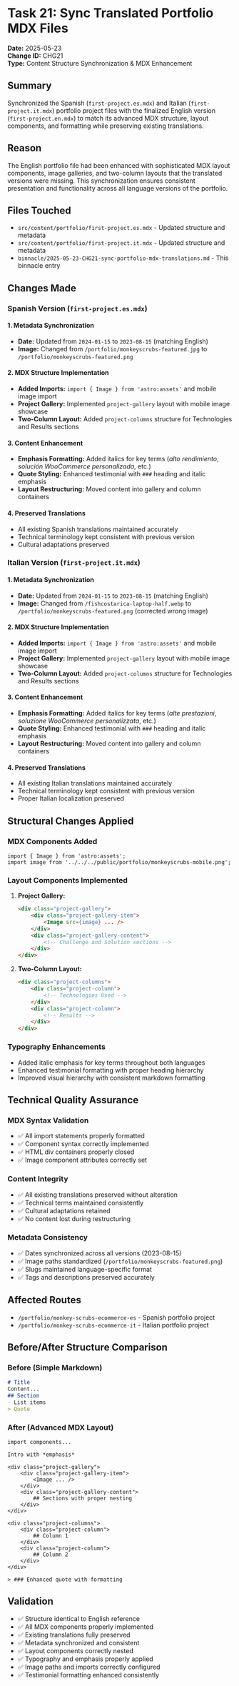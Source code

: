 # Task 21: Sync Translated Portfolio MDX Files

**Date:** 2025-05-23  
**Change ID:** CHG21  
**Type:** Content Structure Synchronization & MDX Enhancement  

## Summary

Synchronized the Spanish (`first-project.es.mdx`) and Italian (`first-project.it.mdx`) portfolio project files with the finalized English version (`first-project.en.mdx`) to match its advanced MDX structure, layout components, and formatting while preserving existing translations.

## Reason

The English portfolio file had been enhanced with sophisticated MDX layout components, image galleries, and two-column layouts that the translated versions were missing. This synchronization ensures consistent presentation and functionality across all language versions of the portfolio.

## Files Touched

- `src/content/portfolio/first-project.es.mdx` - Updated structure and metadata
- `src/content/portfolio/first-project.it.mdx` - Updated structure and metadata  
- `binnacle/2025-05-23-CHG21-sync-portfolio-mdx-translations.md` - This binnacle entry

## Changes Made

### Spanish Version (`first-project.es.mdx`)

#### 1. Metadata Synchronization
- **Date:** Updated from `2024-01-15` to `2023-08-15` (matching English)
- **Image:** Changed from `/portfolio/monkeyscrubs-featured.jpg` to `/portfolio/monkeyscrubs-featured.png`

#### 2. MDX Structure Implementation
- **Added Imports:** `import { Image } from 'astro:assets'` and mobile image import
- **Project Gallery:** Implemented `project-gallery` layout with mobile image showcase
- **Two-Column Layout:** Added `project-columns` structure for Technologies and Results sections

#### 3. Content Enhancement
- **Emphasis Formatting:** Added italics for key terms (*alto rendimiento*, *solución WooCommerce personalizada*, etc.)
- **Quote Styling:** Enhanced testimonial with `###` heading and italic emphasis
- **Layout Restructuring:** Moved content into gallery and column containers

#### 4. Preserved Translations
- All existing Spanish translations maintained accurately
- Technical terminology kept consistent with previous version
- Cultural adaptations preserved

### Italian Version (`first-project.it.mdx`)

#### 1. Metadata Synchronization  
- **Date:** Updated from `2024-01-15` to `2023-08-15` (matching English)
- **Image:** Changed from `/fishcostarica-laptop-half.webp` to `/portfolio/monkeyscrubs-featured.png` (corrected wrong image)

#### 2. MDX Structure Implementation
- **Added Imports:** `import { Image } from 'astro:assets'` and mobile image import
- **Project Gallery:** Implemented `project-gallery` layout with mobile image showcase
- **Two-Column Layout:** Added `project-columns` structure for Technologies and Results sections

#### 3. Content Enhancement
- **Emphasis Formatting:** Added italics for key terms (*alte prestazioni*, *soluzione WooCommerce personalizzata*, etc.)
- **Quote Styling:** Enhanced testimonial with `###` heading and italic emphasis
- **Layout Restructuring:** Moved content into gallery and column containers

#### 4. Preserved Translations
- All existing Italian translations maintained accurately
- Technical terminology kept consistent with previous version
- Proper Italian localization preserved

## Structural Changes Applied

### MDX Components Added
```mdx
import { Image } from 'astro:assets';
import image from '../../../public/portfolio/monkeyscrubs-mobile.png';
```

### Layout Components Implemented
1. **Project Gallery:**
   ```html
   <div class="project-gallery">
       <div class="project-gallery-item">
           <Image src={image} ... />
       </div>
       <div class="project-gallery-content">
           <!-- Challenge and Solution sections -->
       </div>
   </div>
   ```

2. **Two-Column Layout:**
   ```html
   <div class="project-columns">
       <div class="project-column">
           <!-- Technologies Used -->
       </div>
       <div class="project-column">
           <!-- Results -->
       </div>
   </div>
   ```

### Typography Enhancements
- Added italic emphasis for key terms throughout both languages
- Enhanced testimonial formatting with proper heading hierarchy
- Improved visual hierarchy with consistent markdown formatting

## Technical Quality Assurance

### MDX Syntax Validation
- ✅ All import statements properly formatted
- ✅ Component syntax correctly implemented
- ✅ HTML div containers properly closed
- ✅ Image component attributes correctly set

### Content Integrity
- ✅ All existing translations preserved without alteration
- ✅ Technical terms maintained consistently
- ✅ Cultural adaptations retained
- ✅ No content lost during restructuring

### Metadata Consistency
- ✅ Dates synchronized across all versions (2023-08-15)
- ✅ Image paths standardized (`/portfolio/monkeyscrubs-featured.png`)
- ✅ Slugs maintained language-specific format
- ✅ Tags and descriptions preserved accurately

## Affected Routes

- `/portfolio/monkey-scrubs-ecommerce-es` - Spanish portfolio project
- `/portfolio/monkey-scrubs-ecommerce-it` - Italian portfolio project

## Before/After Structure Comparison

### Before (Simple Markdown)
```markdown
# Title
Content...
## Section
- List items
> Quote
```

### After (Advanced MDX Layout)
```mdx
import components...

Intro with *emphasis*

<div class="project-gallery">
    <div class="project-gallery-item">
        <Image ... />
    </div>
    <div class="project-gallery-content">
        ## Sections with proper nesting
    </div>
</div>

<div class="project-columns">
    <div class="project-column">
        ## Column 1
    </div>
    <div class="project-column">
        ## Column 2
    </div>
</div>

> ### Enhanced quote with formatting
```

## Validation

- ✅ Structure identical to English reference
- ✅ All MDX components properly implemented
- ✅ Existing translations fully preserved
- ✅ Metadata synchronized and consistent
- ✅ Layout components correctly nested
- ✅ Typography and emphasis properly applied
- ✅ Image paths and imports correctly configured
- ✅ Testimonial formatting enhanced consistently 
